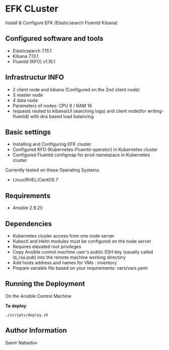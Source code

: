 EFK CLuster
================================


Install & Configure EFK (Elasticsearch Fluentd Kibana)


Configured software and tools
------------
* Elasticsearch 7.15.1
* Kibana 7.13.1
* Fluentd (KFO) v1.16.1


Infrastructur INFO
------------
* 2 client node and kibana (Configured on the 2nd client node)
* 3 master node
* 4 data node
* Parameters of nodes: CPU 8 / RAM 16
* requests routed to kibana(UI searching logs) and client node(for writing-fluentd) with dns based load balancing


Basic settings
------------
* Installing and Configuring EFK cluster
* Configured KFO (Kubernetes-Fluentd-operator) in Kubernetes cluster
* Configured Fluentd configmap for prod namespace in Kubernetes cluster


Currently tested on these Operating Systems
* Linux/RHEL/CentOS 7


Requirements
------------
* Ansible 2.9.25


Dependencies
------------
* Kubernetes cluster access from one node server
* Kubectl and Helm modules must be configured on the node server
* Requires elevated root privileges
* Copy Ansible control machine user's public SSH key (usually called id_rsa.pub) into the remote machine working directory
* Add hosts address and names for VMs : inventory
* Prepare variable file based on your requirements: vars/vars.yaml


Running the Deployment
----------------------

On the Ansible Control Machine  

__To deploy__

`./scripts/deploy.sh`


Author Information
------------------

Samir Nabadov
